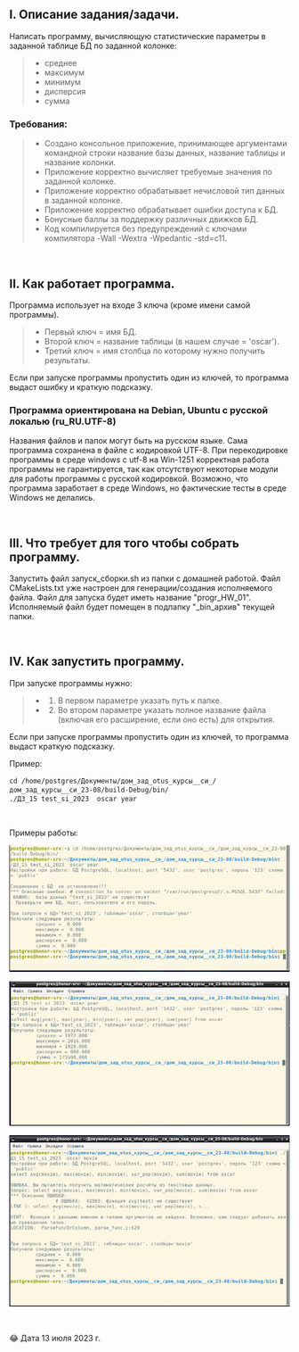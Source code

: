 ## I. Описание задания/задачи.

Написать программу, вычисляющую статистические параметры в заданной таблице БД по заданной колонке:
> * среднее
> * максимум
> * минимум
> * дисперсия
> * сумма

### Требования:
> * Создано консольное приложение, принимающее аргументами командной строки название базы данных, название таблицы и название колонки.
> * Приложение корректно вычисляет требуемые значения по заданной колонке.
> * Приложение корректно обрабатывает нечисловой тип данных в заданной колонке.
> * Приложение корректно обрабатывает ошибки доступа к БД.
> * Бонусные баллы за поддержку различных движков БД.
> * Код компилируется без предупреждений с ключами компилятора -Wall -Wextra -Wpedantic -std=c11.

<p> &nbsp; </p> 


## II. Как работает программа.

Программа использует на входе 3 ключа (кроме имени самой программы). 
> * Первый ключ = имя БД. 
> * Второй ключ = название таблицы (в нашем случае = 'oscar').
> * Третий ключ = имя столбца по которому нужно получить результаты.

Если при запуске программы пропустить один из ключей, то программа выдаст ошибку и краткую подсказку.

### Программа ориентирована на Debian, Ubuntu с русской локалью (ru_RU.UTF-8)

Названия файлов и папок могут быть на русском языке. Сама программа сохранена в файле с кодировкой UTF-8. 
При перекодировке программы в среде windows с utf-8 на Win-1251 корректная работа программы не гарантируется, так как  отсутствуют некоторые модули для работы программы с русской кодировкой. Возможно, что программа заработает в среде Windows, но фактические тесты в среде Windows не делались. 

<p> &nbsp; </p> 


## III. Что требует для того чтобы собрать программу.

Запустить файл запуск_сборки.sh из папки с домашней работой. Файл CMakeLists.txt уже настроен для генерации/создания исполняемого файла. 
Файл для запуска будет иметь название "progr_HW_01".
Исполняемый файл будет помещен в подпапку "_bin_архив" текущей папки.

<p> &nbsp; </p> 


## IV. Как запустить программу.

При запуске программы нужно: 
> * 1) В первом параметре указать путь к папке.
> * 2) Во втором параметре указать полное название файла (включая его расширение, если оно есть) для открытия.

Если при запуске программы пропустить один из ключей, то программа выдаст краткую подсказку.

Пример: 

```
cd /home/postgres/Документы/дом_зад_otus_курсы__си_/дом_зад_курсы__си_23-08/build-Debug/bin/
./ДЗ_15 test_si_2023  oscar year
```

<p> &nbsp; </p>   

Примеры работы:

![Ошибка соединения с сервером](https://github.com/Sartakov-Aleksey/OTUS_2023_C07_HW/blob/main/DZ_15/img/error_connect.png)

![Успешная обработка](https://github.com/Sartakov-Aleksey/OTUS_2023_C07_HW/blob/main/DZ_15/img/ok.png)

![Попытка получить результаты из текстового поля](https://github.com/Sartakov-Aleksey/OTUS_2023_C07_HW/blob/main/DZ_15/img/column_as_text.png)

<p> &nbsp; </p>   

😂 Дата 13 июля 2023 г.

<p> &nbsp; </p>   
